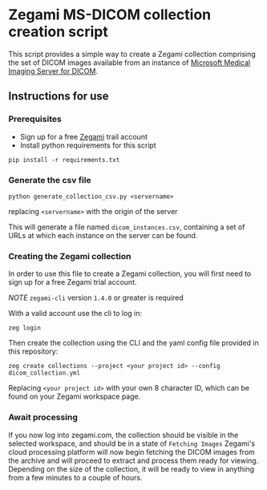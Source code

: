# Zegami MS-DICOM collection creation script
This script provides a simple way to create a Zegami collection comprising the set of DICOM images available from an instance of [Microsoft Medical Imaging Server for DICOM](https://github.com/microsoft/dicom-server).

## Instructions for use

### Prerequisites
* Sign up for a free [Zegami](https://zegami.com/get-started/) trail account
* Install python requirements for this script
```
pip install -r requirements.txt
```

### Generate the csv file
```
python generate_collection_csv.py <servername>
```
replacing `<servername>` with the origin of the server

This will generate a file named `dicom_instances.csv`, containing a set of URLs at which each instance on the server can be found.

### Creating the Zegami collection
In order to use this file to create a Zegami collection, you will first need to sign up for a free Zegami trial account.

*NOTE* `zegami-cli` version `1.4.0` or greater is required

With a valid account use the cli to log in:
```
zeg login
```

Then create the collection using the CLI and the yaml config file provided in this repository:
```
zeg create collections --project <your project id> --config dicom_collection.yml
```

Replacing `<your project id>` with your own 8 character ID, which can be found on your Zegami workspace page.

### Await processing
If you now log into zegami.com, the collection should be visible in the selected workspace, and should be in a state of `Fetching Images`
Zegami's cloud processing platform will now begin fetching the DICOM images from the archive and will proceed to extract and process them ready for viewing.
Depending on the size of the collection, it will be ready to view in anything from a few minutes to a couple of hours.
